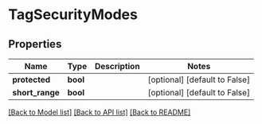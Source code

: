 # TagSecurityModes

## Properties
Name | Type | Description | Notes
------------ | ------------- | ------------- | -------------
**protected** | **bool** |  | [optional] [default to False]
**short_range** | **bool** |  | [optional] [default to False]

[[Back to Model list]](../README.md#documentation-for-models) [[Back to API list]](../README.md#documentation-for-api-endpoints) [[Back to README]](../README.md)


